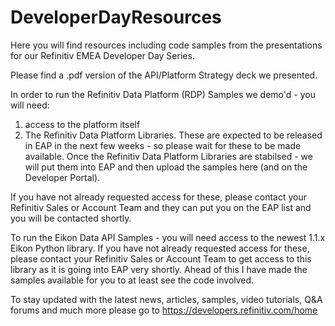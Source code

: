 # DeveloperDayResources

Here you will find resources including code samples from the presentations for our Refinitiv EMEA Developer Day Series.

Please find a .pdf version of the API/Platform Strategy deck we presented.

In order to run the Refinitiv Data Platform (RDP) Samples we demo'd - you will need:
1) access to the platform itself 
2) The Refinitiv Data Platform Libraries. These are expected to be released in EAP in the next few weeks - 
so please wait for these to be made available. Once the Refinitiv Data Platform Libraries are stabilsed - we will put them into EAP and then upload the samples here (and on the Developer Portal). 

If you have not already requested access for these, please contact your Refinitiv Sales or Account Team and they can put you on the EAP list and you will be contacted shortly.

To run the Eikon Data API Samples - you will need access to the newest 1.1.x Eikon Python library. If you have not already requested access for these, please contact your Refinitiv Sales or Account Team to get access to this library as it is going into EAP very shortly. Ahead of this I have made the samples available for you to at least see the code involved. 

To stay updated with the latest news, articles, samples, video tutorials, Q&A forums and much more please go to https://developers.refinitiv.com/home 


